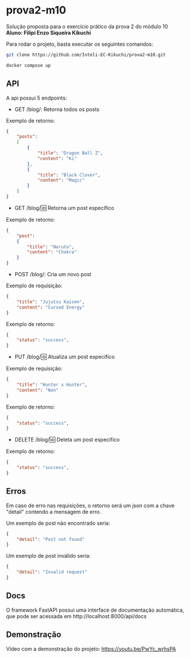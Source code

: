 # prova2-m10

Solução proposta para o exercício prático da prova 2 do módulo 10 <br/>
**Aluno: Filipi Enzo Siqueira Kikuchi**

Para rodar o projeto, basta executar os seguintes comandos:

```bash
git clone https://github.com/Inteli-EC-Kikuchi/prova2-m10.git
```

```bash
docker compose up
```

## API

A api possui 5 endpoints:

- GET /blog/: Retorna todos os posts

Exemplo de retorno:
```json
{
    "posts":
    [
        {
            "title": "Dragon Ball Z",
            "content": "Ki"
        },
        {
            "title": "Black Clover",
            "content": "Magic"
        }
    ]
}
```

- GET /blog/:id: Retorna um post específico
  
Exemplo de retorno:
```json
{
    "post": 
    {
        "title": "Naruto",
        "content": "Chakra"
    }
}
```

- POST /blog/: Cria um novo post

Exemplo de requisição:
```json
{
    "title": "Jujutsu Kaisen",
    "content": "Cursed Energy"
}
```

Exemplo de retorno:
```json
{
    "status": "success",
}
```

- PUT /blog/:id: Atualiza um post específico

Exemplo de requisição:
```json
{
    "title": "Hunter x Hunter",
    "content": "Nen"
}
```

Exemplo de retorno:
```json
{
    "status": "success",
}
```

- DELETE /blog/:id: Deleta um post específico

Exemplo de retorno:
```json
{
    "status": "success",
}
```

## Erros
Em caso de erro nas requisições, o retorno será um json com a chave "detail" contendo a mensagem de erro.

Um exemplo de post não encontrado seria:
```json
{
    "detail": "Post not found"
}
```

Um exemplo de post inválido seria:
```json
{
    "detail": "Invalid request"
}
```

## Docs

O framework FastAPI possui uma interface de documentação automática, que pode ser acessada em http://localhost:8000/api/docs

## Demonstração

Vídeo com a demonstração do projeto: https://youtu.be/PwYc_wrhsPA
```